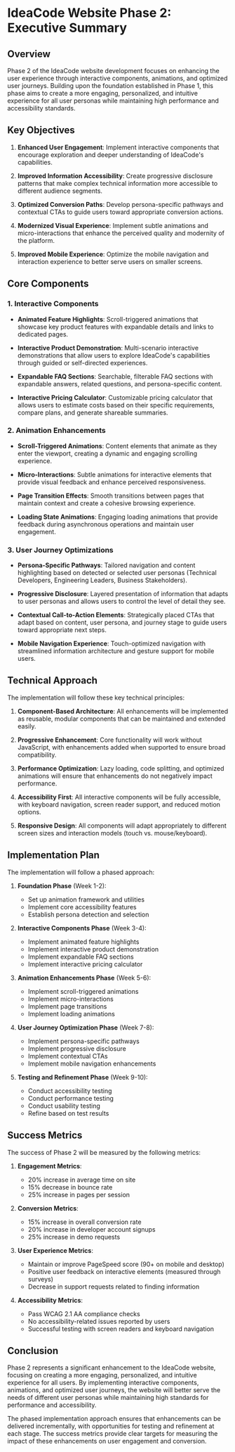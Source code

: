 # IdeaCode Website Phase 2: Executive Summary

## Overview

Phase 2 of the IdeaCode website development focuses on enhancing the user experience through interactive components, animations, and optimized user journeys. Building upon the foundation established in Phase 1, this phase aims to create a more engaging, personalized, and intuitive experience for all user personas while maintaining high performance and accessibility standards.

## Key Objectives

1. **Enhanced User Engagement**: Implement interactive components that encourage exploration and deeper understanding of IdeaCode's capabilities.

2. **Improved Information Accessibility**: Create progressive disclosure patterns that make complex technical information more accessible to different audience segments.

3. **Optimized Conversion Paths**: Develop persona-specific pathways and contextual CTAs to guide users toward appropriate conversion actions.

4. **Modernized Visual Experience**: Implement subtle animations and micro-interactions that enhance the perceived quality and modernity of the platform.

5. **Improved Mobile Experience**: Optimize the mobile navigation and interaction experience to better serve users on smaller screens.

## Core Components

### 1. Interactive Components

- **Animated Feature Highlights**: Scroll-triggered animations that showcase key product features with expandable details and links to dedicated pages.

- **Interactive Product Demonstration**: Multi-scenario interactive demonstrations that allow users to explore IdeaCode's capabilities through guided or self-directed experiences.

- **Expandable FAQ Sections**: Searchable, filterable FAQ sections with expandable answers, related questions, and persona-specific content.

- **Interactive Pricing Calculator**: Customizable pricing calculator that allows users to estimate costs based on their specific requirements, compare plans, and generate shareable summaries.

### 2. Animation Enhancements

- **Scroll-Triggered Animations**: Content elements that animate as they enter the viewport, creating a dynamic and engaging scrolling experience.

- **Micro-Interactions**: Subtle animations for interactive elements that provide visual feedback and enhance perceived responsiveness.

- **Page Transition Effects**: Smooth transitions between pages that maintain context and create a cohesive browsing experience.

- **Loading State Animations**: Engaging loading animations that provide feedback during asynchronous operations and maintain user engagement.

### 3. User Journey Optimizations

- **Persona-Specific Pathways**: Tailored navigation and content highlighting based on detected or selected user personas (Technical Developers, Engineering Leaders, Business Stakeholders).

- **Progressive Disclosure**: Layered presentation of information that adapts to user personas and allows users to control the level of detail they see.

- **Contextual Call-to-Action Elements**: Strategically placed CTAs that adapt based on content, user persona, and journey stage to guide users toward appropriate next steps.

- **Mobile Navigation Experience**: Touch-optimized navigation with streamlined information architecture and gesture support for mobile users.

## Technical Approach

The implementation will follow these key technical principles:

1. **Component-Based Architecture**: All enhancements will be implemented as reusable, modular components that can be maintained and extended easily.

2. **Progressive Enhancement**: Core functionality will work without JavaScript, with enhancements added when supported to ensure broad compatibility.

3. **Performance Optimization**: Lazy loading, code splitting, and optimized animations will ensure that enhancements do not negatively impact performance.

4. **Accessibility First**: All interactive components will be fully accessible, with keyboard navigation, screen reader support, and reduced motion options.

5. **Responsive Design**: All components will adapt appropriately to different screen sizes and interaction models (touch vs. mouse/keyboard).

## Implementation Plan

The implementation will follow a phased approach:

1. **Foundation Phase** (Week 1-2):
   - Set up animation framework and utilities
   - Implement core accessibility features
   - Establish persona detection and selection

2. **Interactive Components Phase** (Week 3-4):
   - Implement animated feature highlights
   - Implement interactive product demonstration
   - Implement expandable FAQ sections
   - Implement interactive pricing calculator

3. **Animation Enhancements Phase** (Week 5-6):
   - Implement scroll-triggered animations
   - Implement micro-interactions
   - Implement page transitions
   - Implement loading animations

4. **User Journey Optimization Phase** (Week 7-8):
   - Implement persona-specific pathways
   - Implement progressive disclosure
   - Implement contextual CTAs
   - Implement mobile navigation enhancements

5. **Testing and Refinement Phase** (Week 9-10):
   - Conduct accessibility testing
   - Conduct performance testing
   - Conduct usability testing
   - Refine based on test results

## Success Metrics

The success of Phase 2 will be measured by the following metrics:

1. **Engagement Metrics**:
   - 20% increase in average time on site
   - 15% decrease in bounce rate
   - 25% increase in pages per session

2. **Conversion Metrics**:
   - 15% increase in overall conversion rate
   - 20% increase in developer account signups
   - 25% increase in demo requests

3. **User Experience Metrics**:
   - Maintain or improve PageSpeed score (90+ on mobile and desktop)
   - Positive user feedback on interactive elements (measured through surveys)
   - Decrease in support requests related to finding information

4. **Accessibility Metrics**:
   - Pass WCAG 2.1 AA compliance checks
   - No accessibility-related issues reported by users
   - Successful testing with screen readers and keyboard navigation

## Conclusion

Phase 2 represents a significant enhancement to the IdeaCode website, focusing on creating a more engaging, personalized, and intuitive experience for all users. By implementing interactive components, animations, and optimized user journeys, the website will better serve the needs of different user personas while maintaining high standards for performance and accessibility.

The phased implementation approach ensures that enhancements can be delivered incrementally, with opportunities for testing and refinement at each stage. The success metrics provide clear targets for measuring the impact of these enhancements on user engagement and conversion.